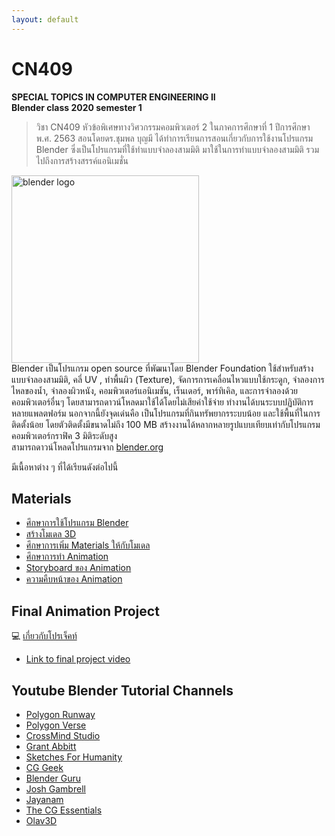 ```yaml
---
layout: default
---
```


# CN409
**SPECIAL TOPICS IN COMPUTER ENGINEERING II**<br />
**Blender class 2020 semester 1**
> วิชา CN409 หัวข้อพิเศษทางวิศวกรรมคอมพิวเตอร์ 2 ในภาคการศึกษาที่ 1 ปีการศึกษา พ.ศ. 2563 สอนโดยดร.ชุมพล บุญมี ได้ทำการเรียนการสอนเกี่ยวกับการใช้งานโปรแกรม Blender ซึ่งเป็นโปรแกรมที่ใช้ทำแบบจำลองสามมิติ มาใช้ในการทำแบบจำลองสามมิติ รวมไปถึงการสร้างสรรค์แอนิเมชั่น <br>

<img src="https://download.blender.org/branding/blender_logo.png" alt="blender logo" width="300"><br>
Blender เป็นโปรแกรม open source ที่พัฒนาโดย Blender Foundation ใช้สำหรับสร้างแบบจำลองสามมิติ, คลี่ UV , ทำพื้นผิว (Texture), จัดการการเคลื่อนไหวแบบใช้กระดูก, จำลองการไหลของน้ำ, จำลองผิวหนัง, คอมพิวเตอร์แอนิเมชัน, เร็นเดอร์, พาร์ทิเคิล, และการจำลองด้วยคอมพิวเตอร์อื่นๆ โดยสามารถดาวน์โหลดมาใช้ได้โดยไม่เสียค่าใช้จ่าย ทำงานได้บนระบบปฏิบัติการหลายแพลตฟอร์ม นอกจากนี้ยังจุดเด่นคือ เป็นโปรแกรมที่กินทรัพยากรระบบน้อย และใช้พื้นที่ในการติดตั้งน้อย โดยตัวติดตั้งมีขนาดไม่ถึง 100 MB สร้างงานได้หลากหลายรูปแบบเทียบเท่ากับโปรแกรมคอมพิวเตอร์กราฟิค 3 มิติระดับสูง <br>
สามารถดาวน์โหลดโปรแกรมจาก [blender.org](https://www.blender.org/)

มีเนื้อหาต่าง ๆ ที่ได้เรียนดังต่อไปนี้


## Materials
- [ศึกษาการใช้โปรแกรม Blender](https://youtu.be/m69ty9QbmUw)
- [สร้างโมเดล 3D](https://youtu.be/qrVhFbt14v8)
- [ศึกษาการเพิ่ม Materials ให้กับโมเดล](https://youtu.be/aa38QU6HIgA)
- [ศึกษาการทำ Animation](https://youtu.be/fs6qk7Tyd40)
- [Storyboard ของ Animation](https://youtu.be/5IhQktrbuDw)
- [ความคืบหน้าของ Animation](https://youtu.be/A8aFeeWZUlw)

## Final Animation Project
  :computer: [เกี่ยวกับโปรเจ็คท์](https://keirace.github.io/cn409/project.html) <br>
- [Link to final project video](https://youtu.be/cnGj4jT0lS8)

## Youtube Blender Tutorial Channels
- [Polygon Runway](https://www.youtube.com/c/PolygonRunway/videos)
- [Polygon Verse](https://www.youtube.com/c/PolygonVerse/videos)
- [CrossMind Studio](https://www.youtube.com/c/SketchesForHumanity/videos)
- [Grant Abbitt](https://www.youtube.com/c/GrantAbbitt/videos)
- [Sketches For Humanity](https://www.youtube.com/c/SketchesForHumanity/videos)
- [CG Geek](https://www.youtube.com/c/CGGeek/videos)
- [Blender Guru](https://www.youtube.com/user/AndrewPPrice/videos)
- [Josh Gambrell](https://www.youtube.com/c/JoshGambrell/videos)
- [Jayanam](https://www.youtube.com/c/JayAnAm/videos)
- [The CG Essentials](https://www.youtube.com/c/TheCGEssentials/videos)
- [Olav3D](https://www.youtube.com/c/Olav3D/videos)


